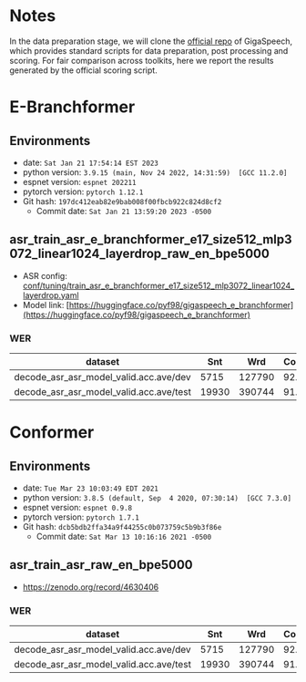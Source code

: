 # Notes
In the data preparation stage, we will clone the [official repo](https://github.com/SpeechColab/GigaSpeech) of GigaSpeech, which provides standard scripts for data preparation, post processing and scoring. For fair comparison across toolkits, here we report the results generated by the official scoring script.


# E-Branchformer

## Environments
- date: `Sat Jan 21 17:54:14 EST 2023`
- python version: `3.9.15 (main, Nov 24 2022, 14:31:59)  [GCC 11.2.0]`
- espnet version: `espnet 202211`
- pytorch version: `pytorch 1.12.1`
- Git hash: `197dc412eab82e9bab008f00fbcb922c824d8cf2`
  - Commit date: `Sat Jan 21 13:59:20 2023 -0500`

## asr_train_asr_e_branchformer_e17_size512_mlp3072_linear1024_layerdrop_raw_en_bpe5000

- ASR config: [conf/tuning/train_asr_e_branchformer_e17_size512_mlp3072_linear1024_layerdrop.yaml](conf/tuning/train_asr_e_branchformer_e17_size512_mlp3072_linear1024_layerdrop.yaml)
- Model link: [https://huggingface.co/pyf98/gigaspeech_e_branchformer](https://huggingface.co/pyf98/gigaspeech_e_branchformer)

### WER

|dataset|Snt|Wrd|Corr|Sub|Del|Ins|Err|S.Err|
|---|---|---|---|---|---|---|---|---|
|decode_asr_asr_model_valid.acc.ave/dev|5715|127790|92.2|5.7|2.0|2.8|10.6|69.9|
|decode_asr_asr_model_valid.acc.ave/test|19930|390744|91.5|6.4|2.1|2.0|10.5|63.3| 


# Conformer

## Environments
- date: `Tue Mar 23 10:03:49 EDT 2021`
- python version: `3.8.5 (default, Sep  4 2020, 07:30:14)  [GCC 7.3.0]`
- espnet version: `espnet 0.9.8`
- pytorch version: `pytorch 1.7.1`
- Git hash: `dcb5bdb2ffa34a9f44255c0b073759c5b9b3f86e`
  - Commit date: `Sat Mar 13 10:16:16 2021 -0500`

## asr_train_asr_raw_en_bpe5000
- https://zenodo.org/record/4630406
### WER

|dataset|Snt|Wrd|Corr|Sub|Del|Ins|Err|S.Err|
|---|---|---|---|---|---|---|---|---|
|decode_asr_asr_model_valid.acc.ave/dev|5715|127790|92.0|6.0|2.1|2.9|10.9|70.9|
|decode_asr_asr_model_valid.acc.ave/test|19930|390744|91.2|6.7|2.1|2.0|10.8|64.2|
